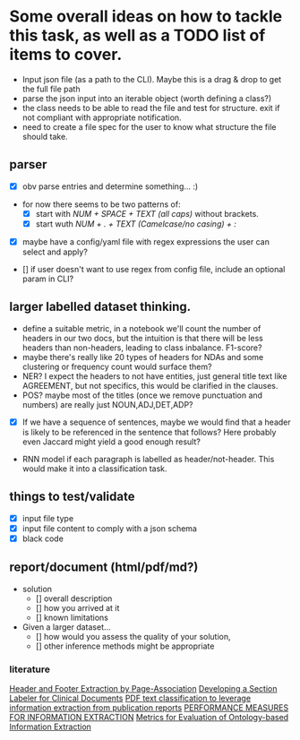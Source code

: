 # Some overall ideas on how to tackle this task, as well as a TODO list of items to cover.

- Input json file (as a path to the CLI). Maybe this is a drag & drop to get the full file path
- parse the json input into an iterable object (worth defining a class?)
- the class needs to be able to read the file and test for structure. exit if not compliant with appropriate notification.
- need to create a file spec for the user to know what structure the file should take.

## parser
- [x] obv parse entries and determine something... :)
- for now there seems to be two patterns of:
	- [x] start with *NUM + SPACE + TEXT (all caps)* without brackets.
	- [x] start wuth *NUM + . + TEXT (Camelcase/no casing) + :*
- [x] maybe have a config/yaml file with regex expressions the user can select and apply?
- [] if user doesn't want to use regex from config file, include an optional param in CLI?

## larger labelled dataset thinking.
- define a suitable metric, in a notebook we'll count the number of headers in our two docs, but the intuition is that there will be less headers than non-headers, leading to class inbalance. F1-score?
- maybe there's really like 20 types of headers for NDAs and some clustering or frequency count would surface them?
- NER? I expect the headers to not have entities, just general title text like AGREEMENT, but not specifics, this would be clarified in the clauses.
- POS? maybe most of the titles (once we remove punctuation and numbers) are really just NOUN,ADJ,DET,ADP?
- [x] If we have a sequence of sentences, maybe we would find that a header is likely to be referenced in the sentence that follows? Here probably even Jaccard might yield a good enough result?
- RNN model if each paragraph is labelled as header/not-header. This would make it into a classification task.

## things to test/validate
- [x] input file type
- [x] input file content to comply with a json schema
- [x] black code

## report/document (html/pdf/md?)
- solution
	- [] overall description
	- [] how you arrived at it
	- [] known limitations
- Given a larger dataset...
	- [] how would you assess the quality of your solution,
	- [] other inference methods might be appropriate

### literature

[Header and Footer Extraction by Page-Association](https://www.hpl.hp.com/techreports/2002/HPL-2002-129.pdf)
[Developing a Section Labeler for Clinical Documents](https://www.ncbi.nlm.nih.gov/pmc/articles/PMC4419880/pdf/1985976.pdf)
[PDF text classification to leverage information extraction from publication reports](https://www.sciencedirect.com/science/article/pii/S153204641630017X)
[PERFORMANCE MEASURES FOR INFORMATION EXTRACTION](http://ccc.inaoep.mx/~villasen/bib/slot%20error%20rate.pdf)
[Metrics for Evaluation of Ontology-based Information Extraction](http://ceur-ws.org/Vol-179/eon2006maynardetal.pdf)

